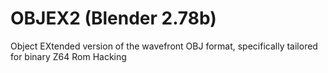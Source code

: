 # OBJEX2 (Blender 2.78b)
Object EXtended version of the wavefront OBJ format, specifically tailored for binary Z64 Rom Hacking
